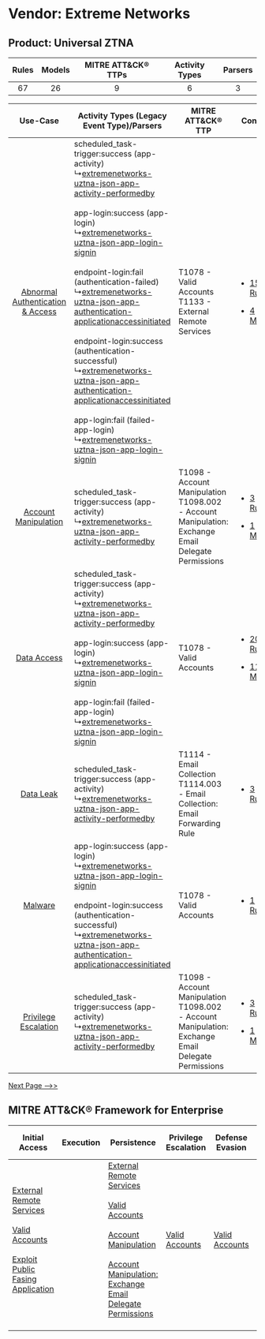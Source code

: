 Vendor: Extreme Networks
========================
Product: Universal ZTNA
-----------------------
| Rules | Models | MITRE ATT&CK® TTPs | Activity Types | Parsers |
|:-----:|:------:|:------------------:|:--------------:|:-------:|
|  67   |   26   |         9          |       6        |    3    |

|    Use-Case    | Activity Types (Legacy Event Type)/Parsers    | MITRE ATT&CK® TTP    | Content    |
|:----:| ---- | ---- | ---- |
| [Abnormal Authentication & Access](../../../UseCases/uc_abnormal_authentication_&_access.md) |  scheduled_task-trigger:success (app-activity)<br> ↳[extremenetworks-uztna-json-app-activity-performedby](Ps/pC_extremenetworksuztnajsonappactivityperformedby.md)<br><br> app-login:success (app-login)<br> ↳[extremenetworks-uztna-json-app-login-signin](Ps/pC_extremenetworksuztnajsonapploginsignin.md)<br><br> endpoint-login:fail (authentication-failed)<br> ↳[extremenetworks-uztna-json-app-authentication-applicationaccessinitiated](Ps/pC_extremenetworksuztnajsonappauthenticationapplicationaccessinitiated.md)<br><br> endpoint-login:success (authentication-successful)<br> ↳[extremenetworks-uztna-json-app-authentication-applicationaccessinitiated](Ps/pC_extremenetworksuztnajsonappauthenticationapplicationaccessinitiated.md)<br><br> app-login:fail (failed-app-login)<br> ↳[extremenetworks-uztna-json-app-login-signin](Ps/pC_extremenetworksuztnajsonapploginsignin.md)<br> | T1078 - Valid Accounts<br>T1133 - External Remote Services<br>    | [<ul><li>15 Rules</li></ul><ul><li>4 Models</li></ul>](RM/r_m_extreme_networks_universal_ztna_Abnormal_Authentication_&_Access.md) |
|    [Account Manipulation](../../../UseCases/uc_account_manipulation.md)    |  scheduled_task-trigger:success (app-activity)<br> ↳[extremenetworks-uztna-json-app-activity-performedby](Ps/pC_extremenetworksuztnajsonappactivityperformedby.md)<br>    | T1098 - Account Manipulation<br>T1098.002 - Account Manipulation: Exchange Email Delegate Permissions<br> | [<ul><li>3 Rules</li></ul><ul><li>1 Models</li></ul>](RM/r_m_extreme_networks_universal_ztna_Account_Manipulation.md)    |
|    [Data Access](../../../UseCases/uc_data_access.md)    |  scheduled_task-trigger:success (app-activity)<br> ↳[extremenetworks-uztna-json-app-activity-performedby](Ps/pC_extremenetworksuztnajsonappactivityperformedby.md)<br><br> app-login:success (app-login)<br> ↳[extremenetworks-uztna-json-app-login-signin](Ps/pC_extremenetworksuztnajsonapploginsignin.md)<br><br> app-login:fail (failed-app-login)<br> ↳[extremenetworks-uztna-json-app-login-signin](Ps/pC_extremenetworksuztnajsonapploginsignin.md)<br>    | T1078 - Valid Accounts<br>    | [<ul><li>20 Rules</li></ul><ul><li>11 Models</li></ul>](RM/r_m_extreme_networks_universal_ztna_Data_Access.md)    |
|    [Data Leak](../../../UseCases/uc_data_leak.md)    |  scheduled_task-trigger:success (app-activity)<br> ↳[extremenetworks-uztna-json-app-activity-performedby](Ps/pC_extremenetworksuztnajsonappactivityperformedby.md)<br>    | T1114 - Email Collection<br>T1114.003 - Email Collection: Email Forwarding Rule<br>    | [<ul><li>3 Rules</li></ul>](RM/r_m_extreme_networks_universal_ztna_Data_Leak.md)    |
|    [Malware](../../../UseCases/uc_malware.md)    |  app-login:success (app-login)<br> ↳[extremenetworks-uztna-json-app-login-signin](Ps/pC_extremenetworksuztnajsonapploginsignin.md)<br><br> endpoint-login:success (authentication-successful)<br> ↳[extremenetworks-uztna-json-app-authentication-applicationaccessinitiated](Ps/pC_extremenetworksuztnajsonappauthenticationapplicationaccessinitiated.md)<br>    | T1078 - Valid Accounts<br>    | [<ul><li>1 Rules</li></ul>](RM/r_m_extreme_networks_universal_ztna_Malware.md)    |
|    [Privilege Escalation](../../../UseCases/uc_privilege_escalation.md)    |  scheduled_task-trigger:success (app-activity)<br> ↳[extremenetworks-uztna-json-app-activity-performedby](Ps/pC_extremenetworksuztnajsonappactivityperformedby.md)<br>    | T1098 - Account Manipulation<br>T1098.002 - Account Manipulation: Exchange Email Delegate Permissions<br> | [<ul><li>3 Rules</li></ul><ul><li>1 Models</li></ul>](RM/r_m_extreme_networks_universal_ztna_Privilege_Escalation.md)    |
[Next Page -->>](2_ds_extreme_networks_universal_ztna.md)

MITRE ATT&CK® Framework for Enterprise
--------------------------------------
| Initial Access                                                                                                                                                                                                                         | Execution | Persistence                                                                                                                                                                                                                                                                                                                                 | Privilege Escalation                                                | Defense Evasion                                                     | Credential Access | Discovery | Lateral Movement | Collection                                                                                                                                                            | Command and Control                                                                                                                       | Exfiltration | Impact |
| -------------------------------------------------------------------------------------------------------------------------------------------------------------------------------------------------------------------------------------- | --------- | ------------------------------------------------------------------------------------------------------------------------------------------------------------------------------------------------------------------------------------------------------------------------------------------------------------------------------------------- | ------------------------------------------------------------------- | ------------------------------------------------------------------- | ----------------- | --------- | ---------------- | --------------------------------------------------------------------------------------------------------------------------------------------------------------------- | ----------------------------------------------------------------------------------------------------------------------------------------- | ------------ | ------ |
| [External Remote Services](https://attack.mitre.org/techniques/T1133)<br><br>[Valid Accounts](https://attack.mitre.org/techniques/T1078)<br><br>[Exploit Public Fasing Application](https://attack.mitre.org/techniques/T1190)<br><br> |           | [External Remote Services](https://attack.mitre.org/techniques/T1133)<br><br>[Valid Accounts](https://attack.mitre.org/techniques/T1078)<br><br>[Account Manipulation](https://attack.mitre.org/techniques/T1098)<br><br>[Account Manipulation: Exchange Email Delegate Permissions](https://attack.mitre.org/techniques/T1098/002)<br><br> | [Valid Accounts](https://attack.mitre.org/techniques/T1078)<br><br> | [Valid Accounts](https://attack.mitre.org/techniques/T1078)<br><br> |                   |           |                  | [Email Collection](https://attack.mitre.org/techniques/T1114)<br><br>[Email Collection: Email Forwarding Rule](https://attack.mitre.org/techniques/T1114/003)<br><br> | [Proxy: Multi-hop Proxy](https://attack.mitre.org/techniques/T1090/003)<br><br>[Proxy](https://attack.mitre.org/techniques/T1090)<br><br> |              |        |